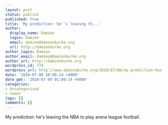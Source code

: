 ```yaml
---
layout: post
status: publish
published: true
title: 'My prediction: he''s leaving th...'
author:
  display_name: Damien
  login: Damien
  email: damien@damienburke.org
  url: http://damienburke.org
author_login: Damien
author_email: damien@damienburke.org
author_url: http://damienburke.org
wordpress_id: 774
wordpress_url: http://www.damienburke.org/2010/07/08/my-prediction-hes-leaving-th/
date: '2010-07-08 20:09:14 +0000'
date_gmt: '2010-07-09 01:09:14 +0000'
categories:
- Uncategorized
- tweet
tags: []
comments: []
---
```

<p>My prediction: he's leaving the NBA to play arena league football.</p>
